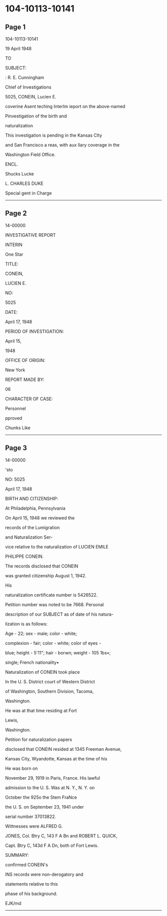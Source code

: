 # 104-10113-10141

## Page 1

104-10113-10141

19 April 1948

TO

SUBJECT:

: R. E. Cunningham

Chief of Investigations

5025, CONEIN, Lucien E.

coverine Asent teching InterIm ieport on the above-named

Pinvestigation of the birth and

naturalization

This investigation is pending in the Kansas CIty

and San Francisco a reas, with aux llary coverage in the

Washington Field Office.

ENCL.

Shucks Lucke

L. CHARLES DUKE

Special gent in Charge

---

## Page 2

14-00000

INVESTIGATIVE REPORT

INTERIN

One Star

TITLE:

CONEIN,

LUCIEN E.

NO:

5025

DATE:

April 17, 1948

PERIOD OF INVESTIGATION:

April 15,

1948

OFFICE OF ORIGIN:

New York

REPORT MADE BY:

06

CHARACTER OF CASE:

Personnel

pproved

Chunks Like

---

## Page 3

14-00000

'sto

NO: 5025

April 17, 1948

BIRTH AND CITIZENSHIP:

At Philadelphia, Pennsylvania

On April 15, 1948 we reviewed the

records of the Lumigration

and Naturalization Ser-

vice relative to the naturalization of LUCIEN EMILE

PHILIPPE CONEIN.

The records disclosed that CONEIN

was granted citizenship August 1, 1942.

His

naturalization certificate number is 5426522.

Petition number was noted to be 7668. Personal

description of our SUBJECT as of date of his natura-

lization is as follows:

Age - 22; sex - male; color - white;

complexion - fair; color - white; color of eyes -

blue; height - 5'11"; hair - borwn; weight - 105 1bs•;

single; French nationality•

Naturalization of CONEIN took place

In the U. S. District court of Western District

of Washington, Southern Division, Tacoma,

Washington.

He was at that time residing at Fort

Lewis,

Washington.

Petition for naturalization papers

disclosed that CONEIN resided at 1345 Freeman Avenue,

Kansas City, Wyandotte, Kansas at the time of his

He was born on

November 29, 1919 in Paris, France. His lawful

admission to the U. S. Was at N. Y., N. Y. on

October the 925o the Stem FraNce

the U. S. on September 23, 1941 under

serial number 37013822.

Wittnesses were ALFRED G.

JONES, Col. Btry C, 143 F A Bn and ROBERT L. QUICK,

Capt. Btry C, 143d F A Dn, both of Fort Lewis.

SUMMARY:

confirmed CONEIN's

INS records were non-derogatory and

statements relative to this

phase of his background.

EJK/md

---

